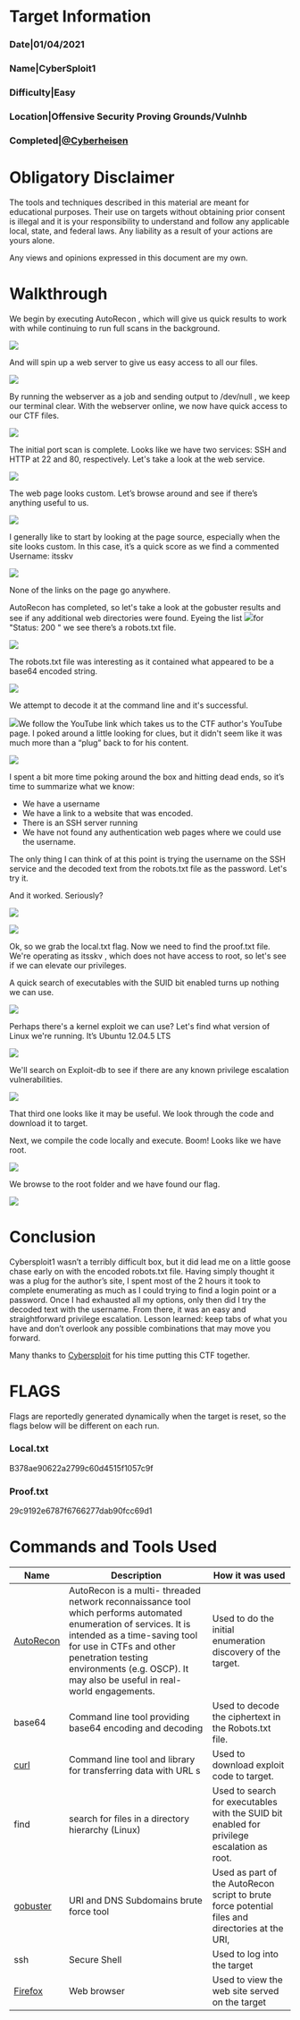 
# Target Information   
### Date|01/04/2021  
### Name|CyberSploit1  
### Difficulty|Easy  
### Location|Offensive Security Proving Grounds/Vulnhb
### Completed|[@Cyberheisen](https://www.twitter.com/cyberheisen)    

# Obligatory Disclaimer 

The tools and techniques described in this material are meant for educational purposes.  Their use on targets without obtaining prior consent is illegal and it is your responsibility to understand and follow any applicable local, state, and federal laws.  Any liability as a result of your actions are yours alone. 

Any views and opinions expressed in this document are my own. 

# Walkthrough 

We begin by executing AutoRecon , which will give us quick results to work with while continuing to run full scans in the background. 

![](CyberSploit1.001.png)

And will spin up a web server to give us easy access to all our files. 

![](CyberSploit1.002.png)

By running the webserver as a job and sending output to  /dev/null , we keep our terminal clear. With the webserver online, we now have quick access to our CTF files. 

![](CyberSploit1.004.png)

The initial port scan is complete.  Looks like we have two services: SSH and HTTP at 22 and 80, respectively.  Let's take a look at the web service. 

![](CyberSploit1.006.png)

The web page looks custom.  Let’s browse around and see if there’s anything useful to us. 

![](CyberSploit1.008.png)

I generally like to start by looking at the page source, especially when the site looks custom.  In this case, it’s a quick score as we find a commented Username: itsskv 

![](CyberSploit1.010.png)

None of the links on the page go anywhere. 

AutoRecon  has completed, so let's take a look at the  gobuster results and see if any additional web directories were found.  Eyeing the list ![](CyberSploit1.011.png)for "Status: 200 " we see there’s a robots.txt file. 

![](CyberSploit1.013.png)

The robots.txt file was interesting as it contained what appeared to be a  base64 encoded string. 

![](CyberSploit1.014.png)

We attempt to decode it at the command line and it's successful. 

![](CyberSploit1.015.png)We follow the YouTube link which takes us to the CTF author's YouTube page.  I poked around a little looking for clues, but it didn't seem like it was much more than a “plug” back to for his content. 

![](CyberSploit1.016.png)

I spent a bit more time poking around the box and hitting dead ends, so it’s time to summarize what we know: 

- We have a username 
- We have a link to a website that was encoded. 
- There is an SSH server running 
- We have not found any authentication web pages where we could use the username. 

The only thing I can think of at this point is trying the username on the SSH service and the decoded text from the robots.txt file as the password.  Let's try it. 

And it worked.  Seriously? 

![](CyberSploit1.017.png)

![](CyberSploit1.018.png)

Ok, so we grab the local.txt flag.  Now we need to find the proof.txt file.  We're operating as  itsskv , which does not have access to root, so let's see if we can elevate our privileges. 

A quick search of executables with the SUID bit enabled turns up nothing we can use. 

![](CyberSploit1.019.png)

Perhaps there's a kernel exploit we can use?  Let's find what version of Linux we're running.  It’s Ubuntu 12.04.5 LTS 

![](CyberSploit1.020.png)

We'll search on Exploit-db to see if there are any known privilege escalation vulnerabilities. 

![](CyberSploit1.021.png)

That third one looks like it may be useful.  We look through the code and download it to target. 

Next, we compile the code locally and execute. Boom!  Looks like we have root. 

![](CyberSploit1.023.png)

We browse to the root folder and we have found our flag. 

![](CyberSploit1.024.png)

# Conclusion 

Cybersploit1 wasn’t a terribly difficult box, but it did lead me on a little goose chase early on with the encoded robots.txt file.  Having simply thought it was a plug for the author’s site, I spent most of the 2 hours it took to complete enumerating as much as I could trying to find a login point or a password.  Once I had exhausted all my options, only then did I try the decoded text with the username.   From there, it was an easy and straightforward privilege escalation.   Lesson learned: keep tabs of what you have and don’t overlook any possible combinations that may move you forward. 

Many thanks to [Cybersploit](https://www.youtube.com/c/cybersploit) for his time putting this CTF together. 

# FLAGS 

Flags are reportedly generated dynamically when the target is reset, so the flags below will be different on each run. 

### Local.txt
B378ae90622a2799c60d4515f1057c9f 
### Proof.txt
29c9192e6787f6766277dab90fcc69d1 

# Commands and Tools Used 

|Name |Description |How it was used |
| - | - | - |
|[AutoRecon](https://github.com/Tib3rius/AutoRecon) |AutoRecon is a multi- threaded network reconnaissance tool which performs automated enumeration of services. It is intended as a time-saving tool for use in CTFs and other penetration testing environments (e.g. OSCP). It may also be useful in real- world engagements. |Used to do the initial enumeration discovery of the target. |
|base64 |Command line tool providing base64 encoding and decoding |Used to decode the ciphertext in the Robots.txt file. |
|[curl](https://curl.se/) |Command line tool and library for transferring data with URL s|Used to download exploit code to target. |
|find |search for files in a directory hierarchy (Linux) |Used to search for executables with the SUID bit enabled for privilege escalation as root. |
|[gobuster](https://github.com/OJ/gobuster) |URI and DNS Subdomains brute force tool |Used as part of the AutoRecon script to brute force potential files and directories at the URI, |
|ssh |Secure Shell |Used to log into the target |
|[Firefox](https://www.mozilla.org/en-US/firefox/new/?redirect_source=firefox-com) |Web browser |Used to view the web site served on the target |

